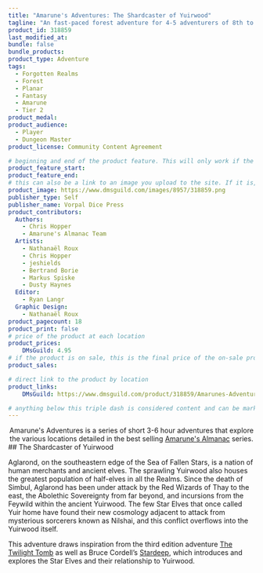 ```yaml
---
title: "Amarune's Adventures: The Shardcaster of Yuirwood"
tagline: "An fast-paced forest adventure for 4-5 adventurers of 8th to 10th level"
product_id: 318859
last_modified_at:
bundle: false
bundle_products:
product_type: Adventure
tags:
  - Forgotten Realms
  - Forest
  - Planar
  - Fantasy
  - Amarune
  - Tier 2
product_medal: 
product_audience:
  - Player
  - Dungeon Master
product_license: Community Content Agreement

# beginning and end of the product feature. This will only work if the site is updated within several weeks of when the feature is supposed to happen. Making a new post counts as updating.
product_feature_start: 
product_feature_end: 
# this can also be a link to an image you upload to the site. If it is, it must start with a "/" or be a full link
product_image: https://www.dmsguild.com/images/8957/318859.png
publisher_type: Self
publisher_name: Vorpal Dice Press
product_contributors:
  Authors:
    - Chris Hopper
    - Amarune's Almanac Team
  Artists:
    - Nathanaël Roux
    - Chris Hopper
    - jeshields
    - Bertrand Borie
    - Markus Spiske
    - Dusty Haynes
  Editor:
    - Ryan Langr
  Graphic Design:
    - Nathanaël Roux
product_pagecount: 18
product_print: false
# price of the product at each location
product_prices:
    DMsGuild: 4.95
# if the product is on sale, this is the final price of the on-sale product for each location that it is on sale. The sales % will be calculated and displayed based on the difference between product_prices and product_sales
product_sales:

# direct link to the product by location
product_links:
    DMsGuild: https://www.dmsguild.com/product/318859/Amarunes-Adventures-The-Shardcaster-of-Yuirwood?affiliate_id=1713687&src=VDPWebsite

# anything below this triple dash is considered content and can be markup or html. It should be fully HTML compatible as long as your tags are formatted correctly.
---
```

<center>Amarune's Adventures is a series of short 3-6 hour adventures that explore the various locations detailed in the best selling <a href="#amarune#">Amarune's Almanac</a> series.</center>
## The Shardcaster of Yuirwood

Aglarond, on the southeastern edge of the Sea of Fallen Stars, is a nation of human merchants and ancient elves. The sprawling Yuirwood also houses the greatest population of half-elves in all the Realms. Since the death of Simbul, Aglarond has been under attack by the Red Wizards of Thay to the east, the Abolethic Sovereignty from far beyond, and incursions from the Feywild within the ancient Yuirwood. The few Star Elves that once called Yuir home have found their new cosmology adjacent to attack from mysterious sorcerers known as Nilshai, and this conflict overflows into the Yuirwood itself.

This adventure draws inspiration from the third edition adventure <a href="https://www.dmsguild.com/product/51649/The-Twilight-Tomb-35?affiliate_id=1713687">The Twilight Tomb</a> as well as Bruce Cordell’s <a href="https://www.amazon.ca/Stardeep-Dungeons-Bruce-R-Cordell/dp/0786943386">Stardeep</a>, which introduces and explores the Star Elves and their relationship to Yuirwood.